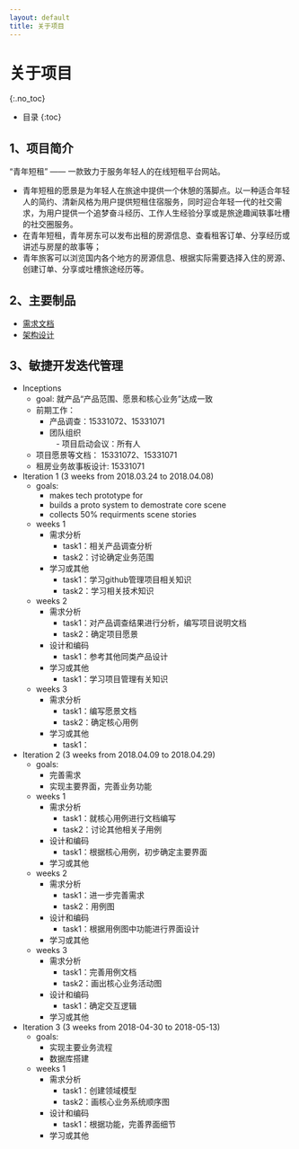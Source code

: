 ```yaml
---
layout: default
title: 关于项目
---
```


# 关于项目
{:.no_toc}

* 目录
{:toc}

## 1、项目简介

“青年短租” —— 一款致力于服务年轻人的在线短租平台网站。    
 - 青年短租的愿景是为年轻人在旅途中提供一个休憩的落脚点。以一种适合年轻人的简约、清新风格为用户提供短租住宿服务，同时迎合年轻一代的社交需求，为用户提供一个追梦奋斗经历、工作人生经验分享或是旅途趣闻轶事吐槽的社交圈服务。
 - 在青年短租，青年房东可以发布出租的房源信息、查看租客订单、分享经历或讲述与房屋的故事等；
 - 青年旅客可以浏览国内各个地方的房源信息、根据实际需要选择入住的房源、创建订单、分享或吐槽旅途经历等。

## 2、主要制品

* [需求文档](https://github.com/WindyMen/Dashboard/blob/gh-pages/doc/backlog.md)
* [架构设计]()


## 3、敏捷开发迭代管理

* Inceptions    
    - goal: 就产品“产品范围、愿景和核心业务”达成一致
    - 前期工作：    
        - 产品调查：15331072、15331071    
        - 团队组织    
    - 项目启动会议：所有人    
    - 项目愿景等文档： 15331072、15331071    
    - 租房业务故事板设计: 15331071
* Iteration 1 (3 weeks from 2018.03.24 to 2018.04.08)
    - goals:    
        - makes tech prototype for    
        - builds a proto system to demostrate core scene    
        - collects 50% requirments scene stories
    - weeks 1    
        - 需求分析    
            - task1：相关产品调查分析     
            - task2：讨论确定业务范围    
        - 学习或其他    
            - task1：学习github管理项目相关知识    
            - task2：学习相关技术知识    
    - weeks 2    
        - 需求分析    
            - task1：对产品调查结果进行分析，编写项目说明文档    
            - task2：确定项目愿景    
        - 设计和编码    
            - task1：参考其他同类产品设计    
        - 学习或其他    
            - task1：学习项目管理有关知识    
    - weeks 3    
        - 需求分析    
            - task1：编写愿景文档    
            - task2：确定核心用例    
        - 学习或其他    
            - task1：
* Iteration 2 (3 weeks from 2018.04.09 to 2018.04.29)    
    - goals:    
        - 完善需求    
        - 实现主要界面，完善业务功能    
    - weeks 1    
        - 需求分析    
            - task1：就核心用例进行文档编写    
            - task2：讨论其他相关子用例    
        - 设计和编码    
            - task1：根据核心用例，初步确定主要界面    
        - 学习或其他    
    - weeks 2    
        - 需求分析    
            - task1：进一步完善需求    
            - task2：用例图    
        - 设计和编码    
            - task1：根据用例图中功能进行界面设计    
        - 学习或其他    
    - weeks 3    
        - 需求分析    
            - task1：完善用例文档    
            - task2：画出核心业务活动图    
        - 设计和编码    
            - task1：确定交互逻辑    
        - 学习或其他
* Iteration 3 (3 weeks from 2018-04-30 to 2018-05-13)    
    - goals:    
        - 实现主要业务流程    
        - 数据库搭建    
    - weeks 1    
        - 需求分析    
            - task1：创建领域模型    
            - task2：画核心业务系统顺序图    
        - 设计和编码    
            - task1：根据功能，完善界面细节    
        - 学习或其他
